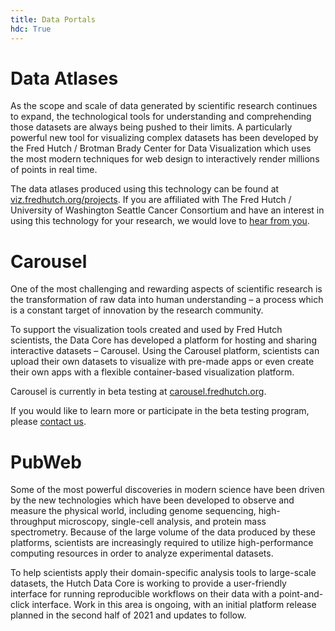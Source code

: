 ```yaml
---
title: Data Portals
hdc: True
---
```


# Data Atlases

As the scope and scale of data generated by scientific research continues to expand,
the technological tools for understanding and comprehending those datasets are always
being pushed to their limits.
A particularly powerful new tool for visualizing complex datasets has been developed
by the Fred Hutch / Brotman Brady Center for Data Visualization which uses the most
modern techniques for web design to interactively render millions of points in real time.

The data atlases produced using this technology can be found at [viz.fredhutch.org/projects](https://viz.fredhutch.org/projects/).
If you are affiliated with The Fred Hutch / University of Washington Seattle Cancer Consortium
and have an interest in using this technology for your research, we would love to [hear from you](mailto:mzager@fredhutch.org).


# Carousel

One of the most challenging and rewarding aspects of scientific research is the transformation
of raw data into human understanding – a process which is a constant target of innovation by
the research community.

To support the visualization tools created and used by Fred Hutch scientists, the Data Core has
developed a platform for hosting and sharing interactive datasets – Carousel. Using the Carousel
platform, scientists can upload their own datasets to visualize with pre-made apps or even create
their own apps with a flexible container-based visualization platform.

Carousel is currently in beta testing at [carousel.fredhutch.org](https://carousel.fredhutch.org).

If you would like to learn more or participate in the beta testing program,
 please [contact us](mailto:sminot@fredhutch.org).


# PubWeb

Some of the most powerful discoveries in modern science have been driven by the new technologies
which have been developed to observe and measure the physical world, including genome sequencing,
high-throughput microscopy, single-cell analysis, and protein mass spectrometry. Because of the
large volume of the data produced by these platforms, scientists are increasingly required to utilize
high-performance computing resources in order to analyze experimental datasets.

To help scientists
apply their domain-specific analysis tools to large-scale datasets, the Hutch Data Core is working
to provide a user-friendly interface for running reproducible workflows on their data with a
point-and-click interface. Work in this area is ongoing, with an initial platform release planned
in the second half of 2021 and updates to follow.
